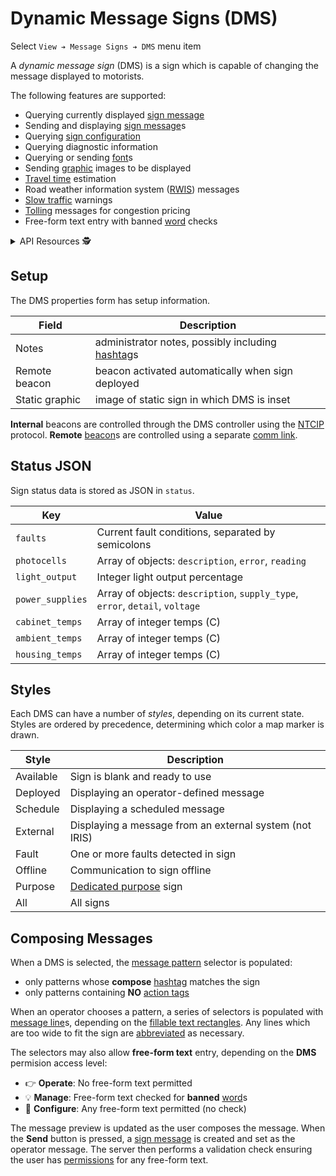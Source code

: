 # Dynamic Message Signs (DMS)

Select `View ➔ Message Signs ➔ DMS` menu item

A _dynamic message sign_ (DMS) is a sign which is capable of changing the
message displayed to motorists.

The following features are supported:

* Querying currently displayed [sign message]
* Sending and displaying [sign message]s
* Querying [sign configuration]
* Querying diagnostic information
* Querying or sending [font]s
* Sending [graphic] images to be displayed
* [Travel time] estimation
* Road weather information system ([RWIS]) messages
* [Slow traffic] warnings
* [Tolling] messages for congestion pricing
* Free-form text entry with banned [word] checks

<details>
<summary>API Resources 🕵️ </summary>

* `iris/dms_message`
* `iris/dms_pub`
* `iris/api/dms` (primary)
* `iris/api/dms/{name}`

| Access       | Primary                                  | Secondary     |
|--------------|------------------------------------------|---------------|
| 👁️  View      | name, location, msg\_current, has_faults | sign\_config, sign\_detail, geo\_loc, msg\_sched, expire\_time, status, pix\_failures |
| 👉 Operate   |                                          | msg\_user, device\_request † |
| 💡 Manage    | notes                                    | preset        |
| 🔧 Configure | controller                               | pin, static\_graphic, beacon |

† _Write only_

Checks of [free-form text] are also affected by the access level.

</details>

## Setup

The DMS properties form has setup information.

Field          | Description
---------------|---------------------------------------------------
Notes          | administrator notes, possibly including [hashtag]s
Remote beacon  | beacon activated automatically when sign deployed
Static graphic | image of static sign in which DMS is inset

**Internal** beacons are controlled through the DMS controller using the [NTCIP]
protocol.  **Remote** [beacon]s are controlled using a separate [comm link].

## Status JSON

Sign status data is stored as JSON in `status`.

Key              | Value
-----------------|--------------------------------------------------
`faults`         | Current fault conditions, separated by semicolons
`photocells`     | Array of objects: `description`, `error`, `reading`
`light_output`   | Integer light output percentage
`power_supplies` | Array of objects: `description`, `supply_type`, `error`, `detail`, `voltage`
`cabinet_temps`  | Array of integer temps (C)
`ambient_temps`  | Array of integer temps (C)
`housing_temps`  | Array of integer temps (C)

## Styles

Each DMS can have a number of _styles_, depending on its current state.  Styles
are ordered by precedence, determining which color a map marker is drawn.

Style     | Description
----------|---------------------------------------
Available | Sign is blank and ready to use
Deployed  | Displaying an operator-defined message
Schedule  | Displaying a scheduled message
External  | Displaying a message from an external system (not IRIS)
Fault     | One or more faults detected in sign
Offline   | Communication to sign offline
Purpose   | [Dedicated purpose] sign
All       | All signs

## Composing Messages

When a DMS is selected, the [message pattern] selector is populated:
  * only patterns whose **compose** [hashtag] matches the sign
  * only patterns containing **NO** [action tags]

When an operator chooses a pattern, a series of selectors is populated with
[message line]s, depending on the [fillable text rectangles].  Any lines which
are too wide to fit the sign are [abbreviated] as necessary.

The selectors may also allow **free-form text** entry, depending on the
**DMS** permision access level:

* 👉 **Operate**: No free-form text permitted
* 💡 **Manage**: Free-form text checked for **banned** [word]s
* 🔧 **Configure**: Any free-form text permitted (no check)

The message preview is updated as the user composes the message.  When the
**Send** button is pressed, a [sign message] is created and set as the operator
message.  The server then performs a validation check ensuring the user has
[permissions] for any free-form text.


[abbreviated]: words.html#abbreviation
[action tags]: action_plans.html#action-tags
[beacon]: beacons.html
[comm link]: comm_links.html
[free-form text]: #composing-messages
[dedicated purpose]: hashtags.html#dedicated-purpose
[fillable text rectangles]: message_patterns.html#fillable-text-rectangles
[font]: fonts.html
[graphic]: graphics.html
[hashtag]: hashtags.html
[message line]: message_patterns.html#message-lines
[message pattern]: message_patterns.html
[NTCIP]: protocols.html#ntcip
[permissions]: permissions.html
[rwis]: rwis.html
[sign configuration]: sign_configuration.html
[sign message]: sign_message.html
[Slow traffic]: slow_warning.html
[tolling]: tolling.html
[travel time]: travel_time.html
[word]: words.html
